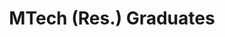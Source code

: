 ---
layout: people_category
title: MTech (Res.) Graduates
permalink: /people/mtech-res-graduates/
category: MTech (Res.) Graduates
description: MTech (Research) graduates from the Spectrum Lab
nav: false
---
